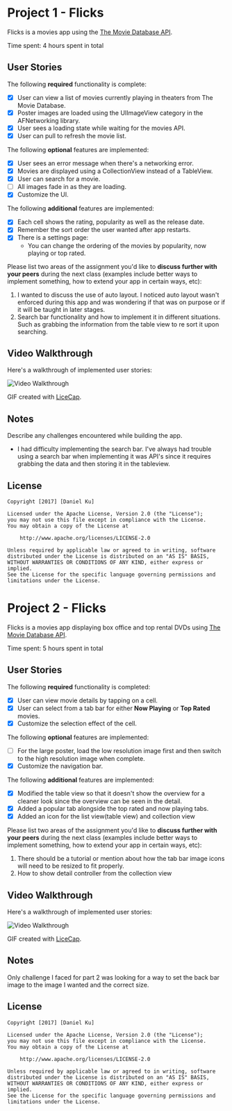 # Project 1 - Flicks

Flicks is a movies app using the [The Movie Database API](http://docs.themoviedb.apiary.io/#).

Time spent: 4 hours spent in total

## User Stories

The following **required** functionality is complete:

- [X] User can view a list of movies currently playing in theaters from The Movie Database.
- [X] Poster images are loaded using the UIImageView category in the AFNetworking library.
- [X] User sees a loading state while waiting for the movies API.
- [X] User can pull to refresh the movie list.

The following **optional** features are implemented:

- [X] User sees an error message when there's a networking error.
- [X] Movies are displayed using a CollectionView instead of a TableView.
- [X] User can search for a movie.
- [ ] All images fade in as they are loading.
- [X] Customize the UI.

The following **additional** features are implemented:

- [X] Each cell shows the rating, popularity as well as the release date.
- [X] Remember the sort order the user wanted after app restarts.
- [X] There is a settings page:
	- You can change the ordering of the movies by popularity, now playing or top rated.

Please list two areas of the assignment you'd like to **discuss further with your peers** during the next class (examples include better ways to implement something, how to extend your app in certain ways, etc):

1. I wanted to discuss the use of auto layout. I noticed auto layout wasn't enforced during this app and was wondering if that was on purpose or if it will be taught in later stages.
2. Search bar functionality and how to implement it in different situations. Such as grabbing the information from the table view to re sort it upon searching.

## Video Walkthrough 
Here's a walkthrough of implemented user stories:

<img src='http://i.imgur.com/wcPYeSP.gif' title='Flicks Video Walkthrough' width='' alt='Video Walkthrough' />


GIF created with [LiceCap](http://www.cockos.com/licecap/).

## Notes

Describe any challenges encountered while building the app.

- I had difficulty implementing the search bar. I've always had trouble using a search bar when implementing it was API's since it requires grabbing the data and then storing it in the tableview.

## License

    Copyright [2017] [Daniel Ku]

    Licensed under the Apache License, Version 2.0 (the "License");
    you may not use this file except in compliance with the License.
    You may obtain a copy of the License at

        http://www.apache.org/licenses/LICENSE-2.0

    Unless required by applicable law or agreed to in writing, software
    distributed under the License is distributed on an "AS IS" BASIS,
    WITHOUT WARRANTIES OR CONDITIONS OF ANY KIND, either express or implied.
    See the License for the specific language governing permissions and
    limitations under the License.



# Project 2 - Flicks

Flicks is a movies app displaying box office and top rental DVDs using [The Movie Database API](http://docs.themoviedb.apiary.io/#).

Time spent: 5 hours spent in total

## User Stories

The following **required** functionality is completed:

- [X] User can view movie details by tapping on a cell.
- [X] User can select from a tab bar for either **Now Playing** or **Top Rated** movies.
- [X] Customize the selection effect of the cell.

The following **optional** features are implemented:

- [ ] For the large poster, load the low resolution image first and then switch to the high resolution image when complete.
- [X] Customize the navigation bar.

The following **additional** features are implemented:

- [X] Modified the table view so that it doesn't show the overview for a cleaner look since the overview can be seen in the detail.
- [X] Added a popular tab alongside the top rated and now playing tabs.
- [X] Added an icon for the list view(table view) and collection view

Please list two areas of the assignment you'd like to **discuss further with your peers** during the next class (examples include better ways to implement something, how to extend your app in certain ways, etc):

1. There should be a tutorial or mention about how the tab bar image icons will need to be resized to fit properly.
2. How to show detail controller from the collection view

## Video Walkthrough 

Here's a walkthrough of implemented user stories:

<img src='http://i.imgur.com/MdGTACa.gif' title='Video Walkthrough' width='' alt='Video Walkthrough' />

GIF created with [LiceCap](http://www.cockos.com/licecap/).

## Notes

Only challenge I faced for part 2 was looking for a way to set the back bar image to the image I wanted and the correct size.

## License

    Copyright [2017] [Daniel Ku]

    Licensed under the Apache License, Version 2.0 (the "License");
    you may not use this file except in compliance with the License.
    You may obtain a copy of the License at

        http://www.apache.org/licenses/LICENSE-2.0

    Unless required by applicable law or agreed to in writing, software
    distributed under the License is distributed on an "AS IS" BASIS,
    WITHOUT WARRANTIES OR CONDITIONS OF ANY KIND, either express or implied.
    See the License for the specific language governing permissions and
    limitations under the License.